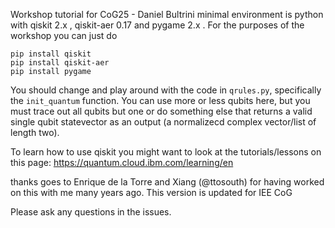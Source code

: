 Workshop tutorial for CoG25 - Daniel Bultrini
minimal environment is python with qiskit 2.x , qiskit-aer 0.17 and pygame 2.x . For the purposes of the workshop you can just do 
```
pip install qiskit
pip install qiskit-aer
pip install pygame
```
You should change and play around with the code in `qrules.py`, specifically the `init_quantum` function. You can use more or less qubits here, but you must trace out all qubits but one or do something else that returns a valid single qubit statevector as an output (a normalizecd complex vector/list of length two).

To learn how to use qiskit you might want to look at the tutorials/lessons on this page: https://quantum.cloud.ibm.com/learning/en


thanks goes to Enrique de la Torre and Xiang (@ttosouth) for having worked on this with me many years ago. This version is updated for IEE CoG

Please ask any questions in the issues.
